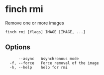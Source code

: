 # finch rmi

Remove one or more images

```text
finch rmi [flags] IMAGE [IMAGE, ...]
```

## Options

```text
      --async   Asynchronous mode
  -f, --force   Force removal of the image
  -h, --help    help for rmi
```
